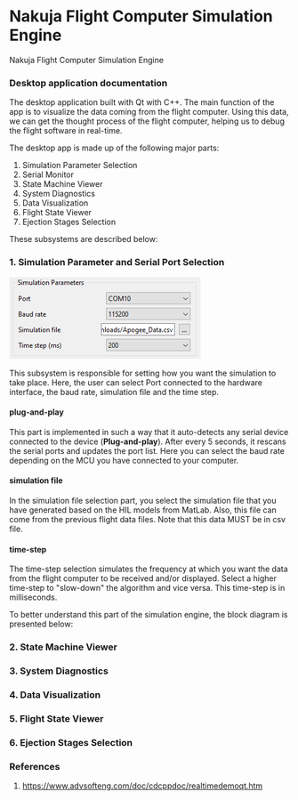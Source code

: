# Nakuja Flight Computer Simulation Engine
Nakuja Flight Computer Simulation Engine

### Desktop application  documentation

The desktop application built with Qt with C++. The main function of the app is to visualize the data coming from the flight computer. Using this data, we can get the thought process of the flight computer, helping us to debug the flight software in real-time. 

The desktop app is made up of the following major parts:

1. Simulation Parameter Selection
2. Serial Monitor
3. State Machine Viewer
4. System Diagnostics
5. Data Visualization 
6. Flight State Viewer
7.  Ejection Stages Selection 

These subsystems are described below:

### 1. Simulation Parameter and Serial Port Selection

![serial-port](.\images\serial-port-manager.png)

This subsystem is responsible for setting how you want the simulation to take place. Here, the user can select Port connected to the hardware interface, the baud rate, simulation file and the time step.

#### plug-and-play

This part is implemented in such a way that it auto-detects any serial device connected to the device (**Plug-and-play**). After every 5 seconds, it rescans the serial ports and updates the port list. Here you can select the baud rate depending on the MCU you have connected to your computer. 

#### simulation file

In the simulation file selection part, you select the  simulation file that you have generated based on the HIL models from MatLab. Also, this file can come from the previous flight data files. Note that this data MUST be in csv file. 

#### time-step

The time-step selection simulates the frequency at which you want the data from the flight computer to be received and/or displayed. Select a higher time-step to "slow-down" the algorithm and vice versa. This time-step is in milliseconds.



To better understand this part of the simulation engine, the block diagram is presented below: 





### 2. State Machine Viewer

### 3. System Diagnostics 

### 4. Data Visualization

### 5. Flight State Viewer

### 6. Ejection Stages Selection








### References
1. https://www.advsofteng.com/doc/cdcppdoc/realtimedemoqt.htm
